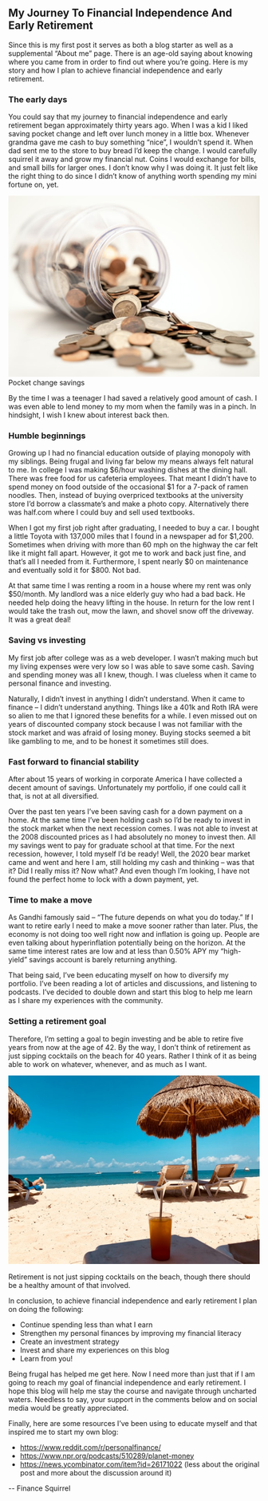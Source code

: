 ## My Journey To Financial Independence And Early Retirement

Since this is my first post it serves as both a blog starter as well as a supplemental “About me” page. There is an age-old saying about knowing where you came from in order to find out where you’re going. Here is my story and how I plan to achieve financial independence and early retirement.

### The early days

You could say that my journey to financial independence and early retirement began approximately thirty years ago. When I was a kid I liked saving pocket change and left over lunch money in a little box. Whenever grandma gave me cash to buy something “nice”, I wouldn’t spend it. When dad sent me to the store to buy bread I’d keep the change. I would carefully squirrel it away and grow my financial nut. Coins I would exchange for bills, and small bills for larger ones. I don’t know why I was doing it. It just felt like the right thing to do since I didn’t know of anything worth spending my mini fortune on, yet.

![A jar half-full of coins spilling onto a table representing pocket change savings. Savings represents one of the main ways to achieve financial independence and early retirement.](/images/jar-of-coins-savings.jpg)
Pocket change savings

By the time I was a teenager I had saved a relatively good amount of cash. I was even able to lend money to my mom when the family was in a pinch. In hindsight, I wish I knew about interest back then.

### Humble beginnings

Growing up I had no financial education outside of playing monopoly with my siblings. Being frugal and living far below my means always felt natural to me. In college I was making $6/hour washing dishes at the dining hall. There was free food for us cafeteria employees. That meant I didn’t have to spend money on food outside of the occasional $1 for a 7-pack of ramen noodles. Then, instead of buying overpriced textbooks at the university store I’d borrow a classmate’s and make a photo copy. Alternatively there was half.com where I could buy and sell used textbooks.

When I got my first job right after graduating, I needed to buy a car. I bought a little Toyota with 137,000 miles that I found in a newspaper ad for $1,200. Sometimes when driving with more than 60 mph on the highway the car felt like it might fall apart. However, it got me to work and back just fine, and that’s all I needed from it. Furthermore, I spent nearly $0 on maintenance and eventually sold it for $800. Not bad.

At that same time I was renting a room in a house where my rent was only $50/month. My landlord was a nice elderly guy who had a bad back. He needed help doing the heavy lifting in the house. In return for the low rent I would take the trash out, mow the lawn, and shovel snow off the driveway. It was a great deal!

### Saving vs investing

My first job after college was as a web developer. I wasn’t making much but my living expenses were very low so I was able to save some cash. Saving and spending money was all I knew, though. I was clueless when it came to personal finance and investing.

Naturally, I didn’t invest in anything I didn’t understand. When it came to finance – I didn’t understand anything. Things like a 401k and Roth IRA were so alien to me that I ignored these benefits for a while. I even missed out on years of discounted company stock because I was not familiar with the stock market and was afraid of losing money. Buying stocks seemed a bit like gambling to me, and to be honest it sometimes still does.

### Fast forward to financial stability

After about 15 years of working in corporate America I have collected a decent amount of savings. Unfortunately my portfolio, if one could call it that, is not at all diversified.

Over the past ten years I’ve been saving cash for a down payment on a home. At the same time I’ve been holding cash so I’d be ready to invest in the stock market when the next recession comes. I was not able to invest at the 2008 discounted prices as I had absolutely no money to invest then. All my savings went to pay for graduate school at that time. For the next recession, however, I told myself I’d be ready! Well, the 2020 bear market came and went and here I am, still holding my cash and thinking – was that it? Did I really miss it? Now what? And even though I’m looking, I have not found the perfect home to lock with a down payment, yet.

### Time to make a move

As Gandhi famously said – “The future depends on what you do today.” If I want to retire early I need to make a move sooner rather than later. Plus, the economy is not doing too well right now and inflation is going up. People are even talking about hyperinflation potentially being on the horizon. At the same time interest rates are low and at less than 0.50% APY my “high-yield” savings account is barely returning anything.

That being said, I’ve been educating myself on how to diversify my portfolio. I’ve been reading a lot of articles and discussions, and listening to podcasts. I’ve decided to double down and start this blog to help me learn as I share my experiences with the community.

### Setting a retirement goal

Therefore, I’m setting a goal to begin investing and be able to retire five years from now at the age of 42. By the way, I don’t think of retirement as just sipping cocktails on the beach for 40 years. Rather I think of it as being able to work on whatever, whenever, and as much as I want.

![Show a beach and cocktail representing a possible financial independence and early retirement activity.](/images/retirement-beach-cocktail.jpg)

Retirement is not just sipping cocktails on the beach, though there should be a healthy amount of that involved.

In conclusion, to achieve financial independence and early retirement I plan on doing the following:

* Continue spending less than what I earn
* Strengthen my personal finances by improving my financial literacy
* Create an investment strategy
* Invest and share my experiences on this blog
* Learn from you!

Being frugal has helped me get here. Now I need more than just that if I am going to reach my goal of financial independence and early retirement. I hope this blog will help me stay the course and navigate through uncharted waters. Needless to say, your support in the comments below and on social media would be greatly appreciated.

Finally, here are some resources I’ve been using to educate myself and that inspired me to start my own blog:

* https://www.reddit.com/r/personalfinance/
* https://www.npr.org/podcasts/510289/planet-money
* https://news.ycombinator.com/item?id=26171022 (less about the original post and more about the discussion around it)

-- Finance Squirrel


